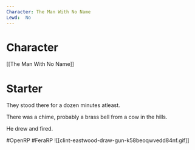 ```yaml
---
Character: The Man With No Name
Lewd:  No
---
```

# Character
[[The Man With No Name]]

# Starter
They stood there for a dozen minutes atleast.

There was a chime, probably a brass bell from a cow in the hills.

He drew and fired.

#OpenRP #FeraRP
![[clint-eastwood-draw-gun-k58beoqwvedd84nf.gif]]